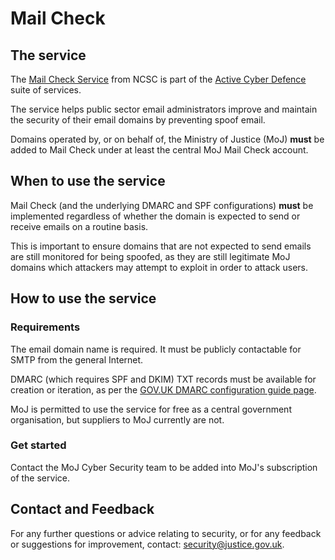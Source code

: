 # Mail Check

## The service

The [Mail Check Service](https://www.ncsc.gov.uk/blog-post/helping-secure-public-sector-email-mail-check) from NCSC is part of the [Active Cyber Defence](https://www.ncsc.gov.uk/blog-post/active-cyber-defence-tackling-cyber-attacks-uk) suite of services.

The service helps public sector email administrators improve and maintain the security of their email domains by preventing spoof email.

Domains operated by, or on behalf of, the Ministry of Justice \(MoJ\) **must** be added to Mail Check under at least the central MoJ Mail Check account.

## When to use the service

Mail Check \(and the underlying DMARC and SPF configurations\) **must** be implemented regardless of whether the domain is expected to send or receive emails on a routine basis.

This is important to ensure domains that are not expected to send emails are still monitored for being spoofed, as they are still legitimate MoJ domains which attackers may attempt to exploit in order to attack users.

## How to use the service

### Requirements

The email domain name is required. It must be publicly contactable for SMTP from the general Internet.

DMARC \(which requires SPF and DKIM\) TXT records must be available for creation or iteration, as per the [GOV.UK DMARC configuration guide page](https://www.gov.uk/guidance/set-up-government-email-services-securely#create-and-iterate-dmarc-records).

MoJ is permitted to use the service for free as a central government organisation, but suppliers to MoJ currently are not.

### Get started

Contact the MoJ Cyber Security team to be added into MoJ's subscription of the service.

## Contact and Feedback

For any further questions or advice relating to security, or for any feedback or suggestions for improvement, contact: [security@justice.gov.uk](mailto:security@justice.gov.uk).

